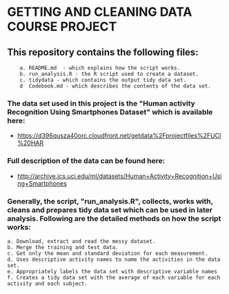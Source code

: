 # GETTING AND CLEANING DATA COURSE PROJECT

## This repository contains the following files:
		a. README.md  - which explains how the script works.
		b. run_analysis.R - the R script used to create a dataset.
		c. tidydata - which contains the output tidy data set. 
		d  Codebook.md - which describes the contents of the data set.

### The data set used in this project is the "Human activity Recognition Using Smartphones Dataset" which is available here:
- https://d396qusza40orc.cloudfront.net/getdata%2Fprojectfiles%2FUCI%20HAR

### Full description of the data can be found here:
- http://archive.ics.uci.edu/ml/datasets/Human+Activity+Recognition+Using+Smartphones


### Generally, the script, "run_analysis.R", collects, works with, cleans and prepares tidy data set which can be used in later analysis. Following are the detailed methods on how the script works:

	a. Download, extract and read the messy dataset.
	b. Merge the training and test data.
	c. Get only the mean and standard deviation for each measurement.
	d. Uses descriptive activity names to name the activities in the data set.
	e. Appropriately labels the data set with descriptive variable names
	f. Creates a tidy data set with the average of each variable for each activity and each subject.
